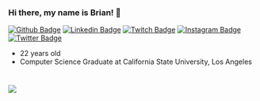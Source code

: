 ### Hi there, my name is Brian! 👋 
[![Github Badge](https://img.shields.io/badge/-Github-000000?style=flat&logo=Github&labelColor=000000&link=https://github.com/b-tang)](https://github.com/b-tang)
[![Linkedin Badge](https://img.shields.io/badge/-LinkedIn-0077B5?style=flat&logo=Linkedin&logoColor=FFFFFF&link=https://www.linkedin.com/in/briantang01/)](https://www.linkedin.com/in/briantang01/)
[![Twitch Badge](https://img.shields.io/badge/-Twitch-F5F8FA?style=flat&logo=Twitch&logoColor=6441a5&link=https://www.twitch.tv/brozty)](https://www.twitch.tv/brozty)
[![Instagram Badge](https://img.shields.io/badge/-Instagram-833AB4?style=flat&logo=Instagram&logoColor=white&link=https://www.instagram.com/briantanggg)](https://www.instagram.com/briantanggg)
[![Twitter Badge](https://img.shields.io/badge/-Twitter-F5F8FA?style=flat&logo=Twitter&logoColor=1DA1F2&link=https://www.x.com/briantangg)](https://www.x.com/briantangg)
- 22 years old
- Computer Science Graduate at California State University, Los Angeles

#
![](https://komarev.com/ghpvc/?username=b-tang&style=for-the-badge&color=ff80ed)

